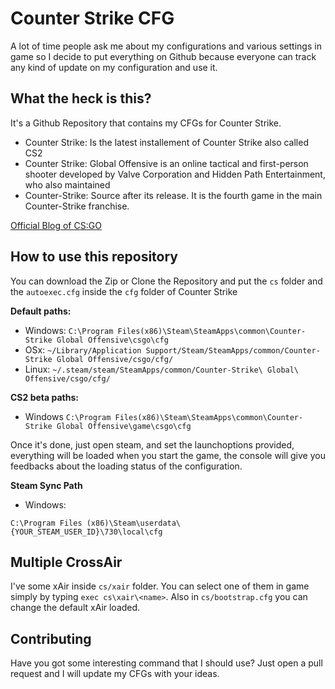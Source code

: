 # Counter Strike CFG

A lot of time people ask me about my configurations and various settings in game so I decide to put everything on Github because everyone can track any kind of update on my configuration and use it.

## What the heck is this?

It's a Github Repository that contains my CFGs for Counter Strike.

- Counter Strike: Is the latest installement of Counter Strike also called CS2
- Counter Strike: Global Offensive is an online tactical and first-person shooter developed by Valve Corporation and Hidden Path Entertainment, who also maintained
- Counter-Strike: Source after its release. It is the fourth game in the main Counter-Strike franchise.

[Official Blog of CS:GO](http://blog.counter-strike.net)


## How to use this repository

You can download the Zip or Clone the Repository and put the `cs` folder and the `autoexec.cfg` inside the `cfg` folder of Counter Strike

**Default paths:**

* Windows: `C:\Program Files(x86)\Steam\SteamApps\common\Counter-Strike Global Offensive\csgo\cfg`
* OSx: `~/Library/Application Support/Steam/SteamApps/common/Counter-Strike Global Offensive/csgo/cfg/`
* Linux: `~/.steam/steam/SteamApps/common/Counter-Strike\ Global\ Offensive/csgo/cfg/`

**CS2 beta paths:**

* Windows `C:\Program Files(x86)\Steam\SteamApps\common\Counter-Strike Global Offensive\game\csgo\cfg`

Once it's done, just open steam, and set the launchoptions provided, everything will be loaded when you start the game, the console will give you feedbacks about the loading status of the configuration.

**Steam Sync Path**

* Windows:

`C:\Program Files (x86)\Steam\userdata\{YOUR_STEAM_USER_ID}\730\local\cfg`

## Multiple CrossAir

I've some xAir inside `cs/xair` folder. You can select one of them in game simply by typing `exec cs\xair\<name>`. Also in `cs/bootstrap.cfg` you can change the default xAir loaded.

## Contributing

Have you got some interesting command that I should use? Just open a pull request and I will update my CFGs with your ideas.
